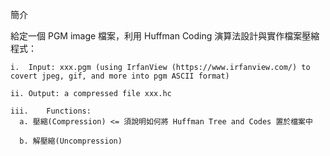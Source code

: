 簡介
   
  給定一個 PGM image 檔案，利用 Huffman Coding 演算法設計與實作檔案壓縮程式：
 
    i.	Input: xxx.pgm (using IrfanView (https://www.irfanview.com/) to covert jpeg, gif, and more into pgm ASCII format)
   
    ii.	Output: a compressed file xxx.hc
   
    iii.	Functions: 
      a. 壓縮(Compression) <= 須說明如何將 Huffman Tree and Codes 置於檔案中
   
      b. 解壓縮(Uncompression)
   
   
